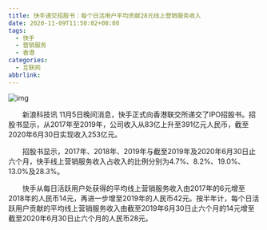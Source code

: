 ```yaml
---
title: 快手递交招股书：每个日活用户平均贡献28元线上营销服务收入
date: 2020-11-09T11:50:02+08:00
tags:
  - 快手
  - 营销服务
  - 香港
categories:
  - 互联网
abbrlink:
---
```


![img](https://cdn.jsdelivr.net/gh/yakeing/Documentation@main/Hexo/images/9e25-kcpxnwv6808464.png)

　　新浪科技讯 11月5日晚间消息，快手正式向香港联交所递交了IPO招股书。招股书显示，从2017年至2019年，公司收入从83亿上升至391亿元人民币，截至2020年6月30日实现收入253亿元。

　　招股书显示，2017年、2018年、2019年与截至2019年及2020年6月30日止六个月，快手线上营销服务收入占收入的比例分别为4.7%、8.2%、19.0%、13.0%及28.3%。

　　快手从每日活跃用户处获得的平均线上营销服务收入由2017年的6元增至2018年的人民币14元，再进一步增至2019年的人民币42元。按半年计，每个日活跃用户贡献的平均线上营销服务收入由截至2019年6月30日止六个月的14元增至截至2020年6月30日止六个月的人民币28元。
